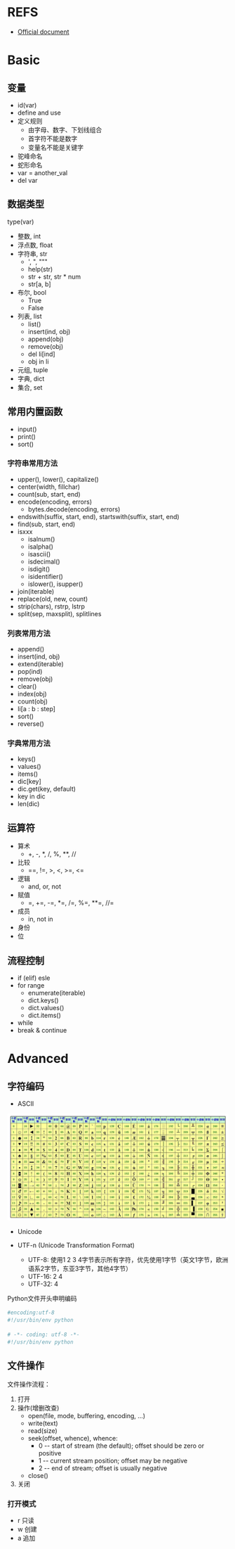 # REFS

- [Official document](https://docs.python.org/3/)

# Basic

## 变量

- id(var)
- define and use
- 定义规则
  - 由字母、数字、下划线组合
  - 首字符不能是数字
  - 变量名不能是关键字
- 驼峰命名
- 蛇形命名
- var = another_val
- del var

## 数据类型

type(var)

- 整数, int
- 浮点数, float
- 字符串, str
  - ', ", """
  - help(str)
  - str + str, str * num
  - str[a, b]
- 布尔, bool
  - True
  - False
- 列表, list
  - list()
  - insert(ind, obj)
  - append(obj)
  - remove(obj)
  - del li[ind]
  - obj in li
- 元组, tuple
- 字典, dict
- 集合, set

## 常用内置函数

- input()
- print()
- sort()

### 字符串常用方法

- upper(), lower(), capitalize()
- center(width, fillchar)
- count(sub, start, end)
- encode(encoding, errors)
  - bytes.decode(encoding, errors)
- endswith(suffix, start, end), startswith(suffix, start, end)
- find(sub, start, end)
- isxxx
  - isalnum()
  - isalpha()
  - isascii()
  - isdecimal()
  - isdigit()
  - isidentifier()
  - islower(), isupper()
- join(iterable)
- replace(old, new, count)
- strip(chars), rstrp, lstrp
- split(sep, maxsplit), splitlines

### 列表常用方法

- append()
- insert(ind, obj)
- extend(iterable)
- pop(ind)
- remove(obj)
- clear()
- index(obj)
- count(obj)
- li[a : b : step]
- sort()
- reverse()

### 字典常用方法

- keys()
- values()
- items()
- dic[key]
- dic.get(key, default)
- key in dic
- len(dic)

## 运算符

- 算术
  - +, -, *, /, %, **, //
- 比较
  - ==, !=, >, <, >=, <=
- 逻辑
  - and, or, not
- 赋值
  - =, +=, -=, *=, /=, %=, **=, //=
- 成员
  - in, not in
- 身份
- 位

## 流程控制

- if (elif) esle
- for range
  - enumerate(iterable)
  - dict.keys()
  - dict.values()
  - dict.items()
- while
- break & continue

# Advanced

## 字符编码

- ASCII

![image-20230708155604817](.README.assets/image-20230708155604817.png)

- Unicode

- UTF-n (Unicode Transformation Format)
  - UTF-8: 使用1 2 3 4字节表示所有字符，优先使用1字节（英文1字节，欧洲语系2字节，东亚3字节，其他4字节）
  - UTF-16: 2 4
  - UTF-32: 4

Python文件开头申明编码
```python
#encoding:utf-8
#!/usr/bin/env python

# -*- coding: utf-8 -*-
#!/usr/bin/env python
```

## 文件操作

文件操作流程：
1. 打开
2. 操作(增删改查)
   - open(file, mode, buffering, encoding, ...)
   - write(text)
   - read(size)
   - seek(offset, whence), whence:
     - 0 -- start of stream (the default); offset should be zero or positive
     - 1 -- current stream position; offset may be negative
     - 2 -- end of stream; offset is usually negative
   - close()
3. 关闭

### 打开模式

- r 只读
- w 创建
- a 追加